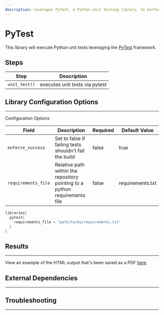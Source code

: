 ```yaml
---
description: Leverages PyTest, a Python unit testing library, to perform unit tests
---
```


# PyTest

This library will execute Python unit tests leveraging the [PyTest](https://docs.pytest.org/en/latest/) framework.

## Steps

| Step | Description |
| ----------- | ----------- |
| `unit_test()` | executes unit tests via pytest |

## Library Configuration Options

---

Configuration Options

| Field | Description | Required | Default Value |
| ----------- | ----------- | ----------- | ----------- |
| `enforce_success` | Set to false if failing tests shouldn't fail the build | false  | true |
| `requirements_file` | Relative path within the repository pointing to a python requirements file | false  | requirements.txt |

```groovy
libraries{
  pytest{
    requirements_file = "path/to/my/requirements.txt"
  }
}
```

## Results

---

View an example of the HTML output that's been saved as a PDF [here](../../assets/attachments/pytest/pytest.pdf).

## External Dependencies

---

## Troubleshooting

---
